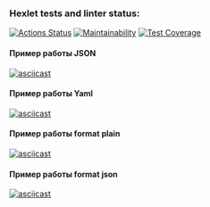 ### Hexlet tests and linter status:

[![Actions Status](https://github.com/flower1power/qa-auto-engineer-javascript-project-87/actions/workflows/hexlet-check.yml/badge.svg)](https://github.com/flower1power/qa-auto-engineer-javascript-project-87/actions)
[![Maintainability](https://api.codeclimate.com/v1/badges/31547cbfd6280eed7b3d/maintainability)](https://codeclimate.com/github/flower1power/qa-auto-engineer-javascript-project-87/maintainability)
[![Test Coverage](https://api.codeclimate.com/v1/badges/31547cbfd6280eed7b3d/test_coverage)](https://codeclimate.com/github/flower1power/qa-auto-engineer-javascript-project-87/test_coverage)



#### Пример работы JSON
[![asciicast](https://asciinema.org/a/qdAZtmTqe1NyDvNwOn4hztHMf.svg)](https://asciinema.org/a/qdAZtmTqe1NyDvNwOn4hztHMf)

#### Пример работы Yaml
[![asciicast](https://asciinema.org/a/suYsF3LWLnDiz0aQ76unQj5bY.svg)](https://asciinema.org/a/suYsF3LWLnDiz0aQ76unQj5bY)

#### Пример работы format plain
[![asciicast](https://asciinema.org/a/bxhenTCPIelx34ezG6FuxqDfM.svg)](https://asciinema.org/a/bxhenTCPIelx34ezG6FuxqDfM)

#### Пример работы format json
[![asciicast](https://asciinema.org/a/U52nsnYtHdMNp26k38rVWHn3f.svg)](https://asciinema.org/a/U52nsnYtHdMNp26k38rVWHn3f)